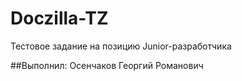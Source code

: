 # Doczilla-TZ
Тестовое задание на позицию Junior-разработчика

##Выполнил: Осенчаков Георгий Романович

